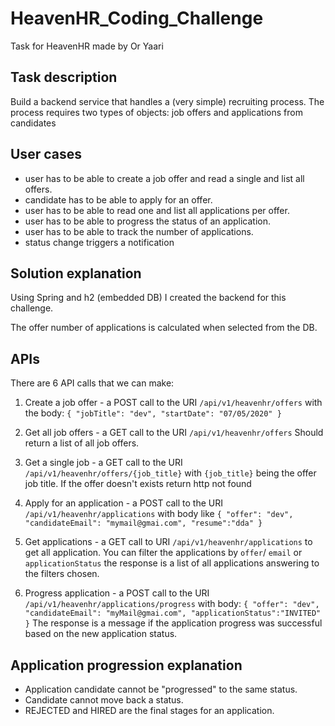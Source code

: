 # HeavenHR_Coding_Challenge

Task for HeavenHR made by Or Yaari

## Task description

Build a backend service that handles a (very simple) recruiting process. 
The process requires two types of objects: job offers and applications from candidates

## User cases

* user has to be able to create a job offer and read a single and list all offers.
* candidate has to be able to apply for an offer.
* user has to be able to read one and list all applications per offer.
* user has to be able to progress the status of an application.
* user has to be able to track the number of applications.
* status change triggers a notification

## Solution explanation

Using Spring and h2 (embedded DB)  I created the backend for this challenge.

The offer number of applications is calculated when selected from the DB.

## APIs

There are 6 API calls that we can make:

1. Create a job offer - a POST call to the URI ``/api/v1/heavenhr/offers`` with the body:
``{
    "jobTitle": "dev",
    "startDate": "07/05/2020"
  }``
  
2. Get all job offers - a GET call to the URI ``/api/v1/heavenhr/offers``
Should return a list of all job offers.

3. Get a single job - a GET call to the URI ``/api/v1/heavenhr/offers/{job_title}`` with `{job_title}` being the offer job title.
If the offer doesn't exists return http not found

4. Apply for an application - a POST call to the URI ``/api/v1/heavenhr/applications`` with body like 
``{
    "offer": "dev",
    "candidateEmail": "mymail@gmai.com",
    "resume":"dda"
  }``
  
  5. Get applications - a GET call to URI ``/api/v1/heavenhr/applications`` to get all application.
  You can filter the applications by ``offer``/ ``email`` or ``applicationStatus`` the response is a list of all applications answering to the filters chosen.
  
  6. Progress application - a POST call to the URI ```/api/v1/heavenhr/applications/progress``` with body:
  ``{
       "offer": "dev",
       "candidateEmail": "myMail@gmai.com",
       "applicationStatus":"INVITED"
     }``
     The response is a message if the application progress was successful based on the new application status. 
 
 ## Application progression explanation 
 * Application candidate cannot be "progressed" to the same status.
 * Candidate cannot move back a status.
 * REJECTED and HIRED are the final stages for an application.